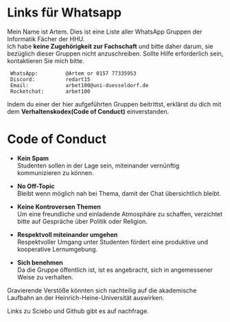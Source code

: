 # Links für Whatsapp

Mein Name ist Artem. Dies ist eine Liste aller WhatsApp Gruppen der Informatik Fächer der HHU.\
Ich habe **keine Zugehörigkeit zur Fachschaft** und bitte daher darum, sie bezüglich dieser Gruppen nicht anzuschreiben. Sollte Hilfe erforderlich sein, kontaktieren Sie mich bitte.

     WhatsApp:         @Artem or 0157 77335953
     Discord:          redart15
     Email:            arbet100@uni-duesseldorf.de
     Rocketchat:       arbet100

Indem du einer der hier aufgeführten Gruppen beitrittst, erklärst du dich mit dem **Verhaltenskodex(Code of Conduct)** einverstanden.

# Code of Conduct 
  - **Kein Spam**\
  Studenten sollen in der Lage sein, miteinander vernünftig kommunizieren zu können.

  - **No Off-Topic**\
  Bleibt wenn möglich nah bei Thema, damit der Chat übersichtlich bleibt. 

 - **Keine Kontroversen Themen**\
   Um eine freundliche und einladende Atmosphäre zu schaffen, verzichtet bitte auf Gespräche über Politik oder Religion.

 - **Respektvoll miteinander umgehen**\
   Respektvoller Umgang unter Studenten fördert eine produktive und kooperative Lernumgebung. 
   
 - **Sich benehmen**\
   Da die Gruppe öffentlich ist, ist es angebracht, sich in angemessener Weise zu verhalten.

Gravierende Verstöße könnten sich nachteilig auf die akademische Laufbahn an der Heinrich-Heine-Universität auswirken.

Links zu Sciebo und Github gibt es auf nachfrage.

